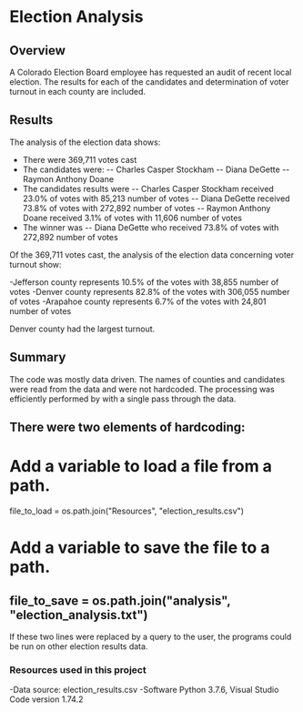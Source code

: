 # Election Analysis

## Overview
A Colorado Election Board employee has requested an audit of recent local election.  The results for each of the candidates and determination of voter turnout in each county are included.

## Results
The analysis of the election data shows:
- There were 369,711 votes cast
- The candidates were:
  -- Charles Casper Stockham
  -- Diana DeGette
  -- Raymon Anthony Doane
- The candidates results were
  -- Charles Casper Stockham received 23.0% of votes with 85,213 number of votes
  -- Diana DeGette received 73.8% of votes with 272,892 number of votes
  -- Raymon Anthony Doane received 3.1% of votes with 11,606 number of votes
 - The winner was
 -- Diana DeGette who received 73.8% of votes with 272,892 number of votes
 
Of the 369,711 votes cast, the analysis of the election data concerning voter turnout show:

 -Jefferson county represents 10.5%  of the votes with 38,855 number of votes
 -Denver county represents 82.8%  of the votes with 306,055 number of votes
 -Arapahoe county represents  6.7% of the votes with 24,801 number of votes

Denver county had the largest turnout.

## Summary
 The code was mostly data driven.  The names of counties and candidates were read from the data and were not hardcoded.  The processing was efficiently performed by with a single pass through the data.

 There were two elements of hardcoding:
 ---
# Add a variable to load a file from a path.
file_to_load = os.path.join("Resources", "election_results.csv")
# Add a variable to save the file to a path.
file_to_save = os.path.join("analysis", "election_analysis.txt")
---

If these two lines were replaced by a query to the user, the programs could be run on other election results data.

 ### Resources used in this project
-Data source: election_results.csv
-Software Python 3.7.6, Visual Studio Code version 1.74.2
